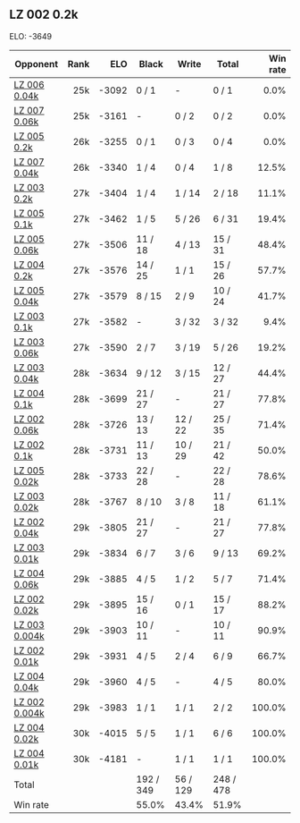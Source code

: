 ## LZ 002 0.2k ##

ELO: -3649

Opponent | Rank | ELO | Black | Write | Total | Win rate
---------|-----:|----:|-------|-------|-------|-------:
[LZ 006 0.04k](LZ%20006%200.04k.md) | 25k | -3092 | 0 / 1 | - | 0 / 1 | 0.0%
[LZ 007 0.06k](LZ%20007%200.06k.md) | 25k | -3161 | - | 0 / 2 | 0 / 2 | 0.0%
[LZ 005 0.2k](LZ%20005%200.2k.md) | 26k | -3255 | 0 / 1 | 0 / 3 | 0 / 4 | 0.0%
[LZ 007 0.04k](LZ%20007%200.04k.md) | 26k | -3340 | 1 / 4 | 0 / 4 | 1 / 8 | 12.5%
[LZ 003 0.2k](LZ%20003%200.2k.md) | 27k | -3404 | 1 / 4 | 1 / 14 | 2 / 18 | 11.1%
[LZ 005 0.1k](LZ%20005%200.1k.md) | 27k | -3462 | 1 / 5 | 5 / 26 | 6 / 31 | 19.4%
[LZ 005 0.06k](LZ%20005%200.06k.md) | 27k | -3506 | 11 / 18 | 4 / 13 | 15 / 31 | 48.4%
[LZ 004 0.2k](LZ%20004%200.2k.md) | 27k | -3576 | 14 / 25 | 1 / 1 | 15 / 26 | 57.7%
[LZ 005 0.04k](LZ%20005%200.04k.md) | 27k | -3579 | 8 / 15 | 2 / 9 | 10 / 24 | 41.7%
[LZ 003 0.1k](LZ%20003%200.1k.md) | 27k | -3582 | - | 3 / 32 | 3 / 32 | 9.4%
[LZ 003 0.06k](LZ%20003%200.06k.md) | 27k | -3590 | 2 / 7 | 3 / 19 | 5 / 26 | 19.2%
[LZ 003 0.04k](LZ%20003%200.04k.md) | 28k | -3634 | 9 / 12 | 3 / 15 | 12 / 27 | 44.4%
[LZ 004 0.1k](LZ%20004%200.1k.md) | 28k | -3699 | 21 / 27 | - | 21 / 27 | 77.8%
[LZ 002 0.06k](LZ%20002%200.06k.md) | 28k | -3726 | 13 / 13 | 12 / 22 | 25 / 35 | 71.4%
[LZ 002 0.1k](LZ%20002%200.1k.md) | 28k | -3731 | 11 / 13 | 10 / 29 | 21 / 42 | 50.0%
[LZ 005 0.02k](LZ%20005%200.02k.md) | 28k | -3733 | 22 / 28 | - | 22 / 28 | 78.6%
[LZ 003 0.02k](LZ%20003%200.02k.md) | 28k | -3767 | 8 / 10 | 3 / 8 | 11 / 18 | 61.1%
[LZ 002 0.04k](LZ%20002%200.04k.md) | 29k | -3805 | 21 / 27 | - | 21 / 27 | 77.8%
[LZ 003 0.01k](LZ%20003%200.01k.md) | 29k | -3834 | 6 / 7 | 3 / 6 | 9 / 13 | 69.2%
[LZ 004 0.06k](LZ%20004%200.06k.md) | 29k | -3885 | 4 / 5 | 1 / 2 | 5 / 7 | 71.4%
[LZ 002 0.02k](LZ%20002%200.02k.md) | 29k | -3895 | 15 / 16 | 0 / 1 | 15 / 17 | 88.2%
[LZ 003 0.004k](LZ%20003%200.004k.md) | 29k | -3903 | 10 / 11 | - | 10 / 11 | 90.9%
[LZ 002 0.01k](LZ%20002%200.01k.md) | 29k | -3931 | 4 / 5 | 2 / 4 | 6 / 9 | 66.7%
[LZ 004 0.04k](LZ%20004%200.04k.md) | 29k | -3960 | 4 / 5 | - | 4 / 5 | 80.0%
[LZ 002 0.004k](LZ%20002%200.004k.md) | 29k | -3983 | 1 / 1 | 1 / 1 | 2 / 2 | 100.0%
[LZ 004 0.02k](LZ%20004%200.02k.md) | 30k | -4015 | 5 / 5 | 1 / 1 | 6 / 6 | 100.0%
[LZ 004 0.01k](LZ%20004%200.01k.md) | 30k | -4181 | - | 1 / 1 | 1 / 1 | 100.0%
Total | | | 192 / 349 | 56 / 129 | 248 / 478 | 
Win rate| | | 55.0% | 43.4% | 51.9% | 
